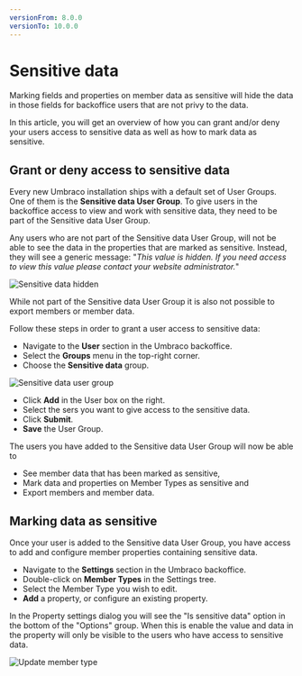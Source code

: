 ```yaml
---
versionFrom: 8.0.0
versionTo: 10.0.0
---
```


# Sensitive data

Marking fields and properties on member data as sensitive will hide the data in those fields for backoffice users that are not privy to the data.

In this article, you will get an overview of how you can grant and/or deny your users access to sensitive data as well as how to mark data as sensitive.

## Grant or deny access to sensitive data

Every new Umbraco installation ships with a default set of User Groups. One of them is the **Sensitive data User Group**. To give users in the backoffice access to view and work with sensitive data, they need to be part of the Sensitive data User Group.

Any users who are not part of the Sensitive data User Group, will not be able to see the data in the properties that are marked as sensitive. Instead, they will see a generic message: "*This value is hidden. If you need access to view this value please contact your website administrator.*"

![Sensitive data hidden](images/sensitive-data-hidden-v8.png)

While not part of the Sensitive data User Group it is also not possible to export members or member data.

Follow these steps in order to grant a user access to sensitive data:

* Navigate to the **User** section in the Umbraco backoffice.
* Select the **Groups** menu in the top-right corner.
* Choose the **Sensitive data** group.

![Sensitive data user group](images/sensitive-data-user-group-v8.png)

* Click **Add** in the User box on the right.
* Select the sers you want to give access to the sensitive data.
* Click **Submit**.
* **Save** the User Group.

The users you have added to the Sensitive data User Group will now be able to

* See member data that has been marked as sensitive,
* Mark data and properties on Member Types as sensitive and
* Export members and member data.

## Marking data as sensitive

Once your user is added to the Sensitive data User Group, you have access to add and configure member properties containing sensitive data.

* Navigate to the **Settings** section in the Umbraco backoffice.
* Double-click on **Member Types** in the Settings tree.
* Select the Member Type you wish to edit.
* **Add** a property, or configure an existing property.

In the Property settings dialog you will see the "Is sensitive data" option in the bottom of the "Options" group. When this is enable the value and data in the property will only be visible to the users who have access to sensitive data.

![Update member type](images/update-member-type-v8.png)




